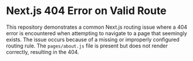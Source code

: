 # Next.js 404 Error on Valid Route

This repository demonstrates a common Next.js routing issue where a 404 error is encountered when attempting to navigate to a page that seemingly exists.  The issue occurs because of a missing or improperly configured routing rule.  The `pages/about.js` file is present but does not render correctly, resulting in the 404.